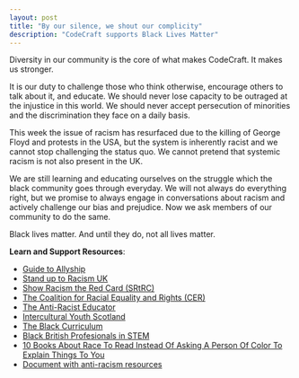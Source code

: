```yaml
---
layout: post
title: "By our silence, we shout our complicity"
description: "CodeCraft supports Black Lives Matter"
---
```


Diversity in our community is the core of what makes CodeCraft. It makes us stronger. 

It is our duty to challenge those who think otherwise, encourage others to talk about it, and educate. We should never lose capacity to be outraged at the injustice in this world. We should never accept persecution of minorities and the discrimination they face on a daily basis.

This week the issue of racism has resurfaced due to the killing of George Floyd and protests in the USA, but the system is inherently racist and we cannot stop challenging the status quo. We cannot pretend that systemic racism is not also present in the UK. 

We are still learning and educating ourselves on the struggle which the black community goes through everyday. We will not always do everything right, but we promise to always engage in conversations about racism and actively challenge our bias and prejudice. Now we ask members of our community to do the same. 

Black lives matter. And until they do, not all lives matter. 

**Learn and Support Resources**: 

* [Guide to Allyship](https://guidetoallyship.com/)
* [Stand up to Racism UK](http://www.standuptoracism.org.uk/) 
* [Show Racism the Red Card (SRtRC)](https://www.theredcard.org/scotland)
* [The Coalition for Racial Equality and Rights (CER)](https://www.crer.scot/about-crer)
* [The Anti-Racist Educator](https://www.theantiracisteducator.com/about)
* [Intercultural Youth Scotland](https://interculturalyouthscotland.org/introduction)
* [The Black Curriculum](https://www.theblackcurriculum.com/)
* [Black British Profesionals in STEM](https://bbstem.co.uk/)
* [10 Books About Race To Read Instead Of Asking A Person Of Color To Explain Things To You](https://www.bustle.com/p/10-books-about-race-to-read-instead-of-asking-a-person-of-color-to-explain-things-to-you-8548796)
* [Document with anti-racism resources](https://docs.google.com/document/d/1BRlF2_zhNe86SGgHa6-VlBO-QgirITwCTugSfKie5Fs/preview?pru=AAABcpniS3c*zrbvUTeZfwHrfdN-VXRjxg)